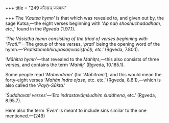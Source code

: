 +++
title = "249 कौत्सञ् जप्त्वाप"

+++
The ‘*Kautsa hymn*’ is that which was revealed to, and given out by, the
sage Kutsa,—the eight verses beginning with ‘*Ap naḥ shoshuchadadham,
etc*.,’ found in the *Ṛgveda* (1.97.1).

‘*The Vāsiṣṭha hymn consisting of the triad of verses beginning with*
“*Prati*.”’—The group of three verses, ‘*prati*’ being the opening word
of the hymn.—‘*Pratistomebhirupasaṃvasiṣṭhāḥ, etc*.’ (Ṛgveda, 7.80.1).

‘*Māhitra hymn*’—that revealed to the *Mahitṛs*,—this also consists of
three verses, and contains the term ‘*Mahitṛ*’ (Ṛgveda, 10.185.1).

Some people read ‘*Mahendram*’ (for ‘*Māhitram*’); and this would mean
the forty-eight verses ‘*Mahān Indra ojase*, etc. etc.’ (Ṛgveda,
8.8.1),—which is also called the ‘*Payḥ-Sūkta*.’

‘*Śuddhavati verses*’—‘*Eto indrastavāṃśudhim śuddhena*, etc.’ (Ṛgveda,
8.95.7).

Here also the term ‘*Even*’ is meant to include sins similar to the one
mentioned.—(249)


